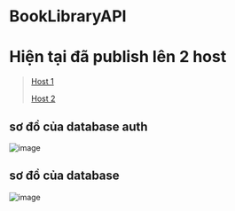 # BookLibraryAPI

# Hiện tại đã publish lên 2 host
> [Host 1](https://sizl.ink/Hosting-Yersin-1)
> 
> [Host 2](https://sizl.ink/Hosting-Yersin-2)

## sơ đồ của database auth
![image](https://user-images.githubusercontent.com/54090585/231161708-caae4faf-17d3-4e3f-ad24-407453da5628.png)

## sơ đồ của database
![image](https://github.com/Yersin-K18/BookLibraryAPI/assets/54090585/afc153d2-861f-4cc2-a560-d469cb27ef68)
